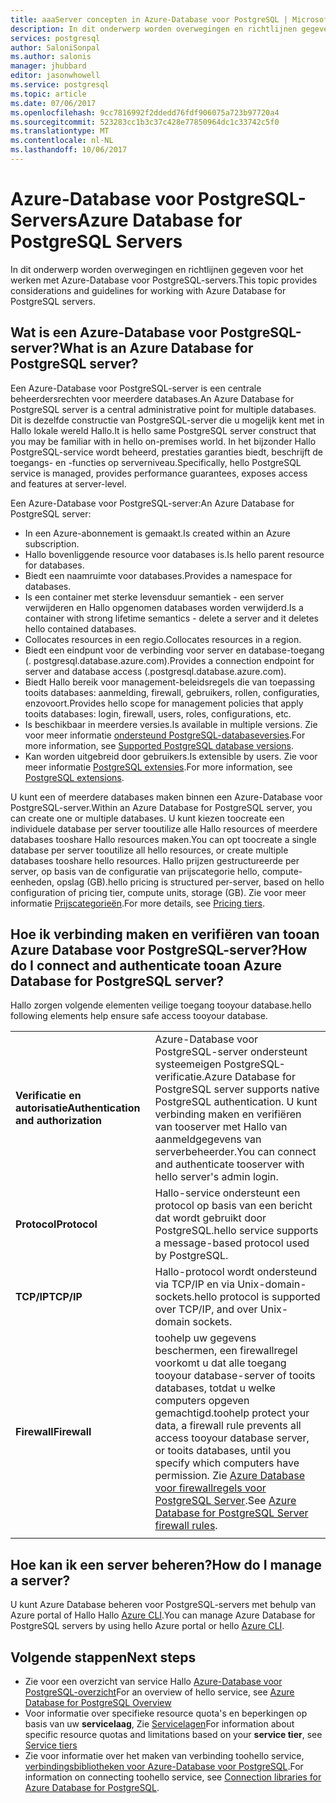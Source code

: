 ```yaml
---
title: aaaServer concepten in Azure-Database voor PostgreSQL | Microsoft Docs
description: In dit onderwerp worden overwegingen en richtlijnen gegeven voor het werken met Azure-Database voor PostgreSQL-servers.
services: postgresql
author: SaloniSonpal
ms.author: salonis
manager: jhubbard
editor: jasonwhowell
ms.service: postgresql
ms.topic: article
ms.date: 07/06/2017
ms.openlocfilehash: 9cc7816992f2ddedd76fdf906075a723b97720a4
ms.sourcegitcommit: 523283cc1b3c37c428e77850964dc1c33742c5f0
ms.translationtype: MT
ms.contentlocale: nl-NL
ms.lasthandoff: 10/06/2017
---
```

# <a name="azure-database-for-postgresql-servers"></a><span data-ttu-id="06cbc-103">Azure-Database voor PostgreSQL-Servers</span><span class="sxs-lookup"><span data-stu-id="06cbc-103">Azure Database for PostgreSQL Servers</span></span>
<span data-ttu-id="06cbc-104">In dit onderwerp worden overwegingen en richtlijnen gegeven voor het werken met Azure-Database voor PostgreSQL-servers.</span><span class="sxs-lookup"><span data-stu-id="06cbc-104">This topic provides considerations and guidelines for working with Azure Database for PostgreSQL servers.</span></span>

## <a name="what-is-an-azure-database-for-postgresql-server"></a><span data-ttu-id="06cbc-105">Wat is een Azure-Database voor PostgreSQL-server?</span><span class="sxs-lookup"><span data-stu-id="06cbc-105">What is an Azure Database for PostgreSQL server?</span></span>
<span data-ttu-id="06cbc-106">Een Azure-Database voor PostgreSQL-server is een centrale beheerdersrechten voor meerdere databases.</span><span class="sxs-lookup"><span data-stu-id="06cbc-106">An Azure Database for PostgreSQL server is a central administrative point for multiple databases.</span></span> <span data-ttu-id="06cbc-107">Dit is dezelfde constructie van PostgreSQL-server die u mogelijk kent met in Hallo lokale wereld Hallo.</span><span class="sxs-lookup"><span data-stu-id="06cbc-107">It is hello same PostgreSQL server construct that you may be familiar with in hello on-premises world.</span></span> <span data-ttu-id="06cbc-108">In het bijzonder Hallo PostgreSQL-service wordt beheerd, prestaties garanties biedt, beschrijft de toegangs- en -functies op serverniveau.</span><span class="sxs-lookup"><span data-stu-id="06cbc-108">Specifically, hello PostgreSQL service is managed, provides performance guarantees, exposes access and features at server-level.</span></span>

<span data-ttu-id="06cbc-109">Een Azure-Database voor PostgreSQL-server:</span><span class="sxs-lookup"><span data-stu-id="06cbc-109">An Azure Database for PostgreSQL server:</span></span>

- <span data-ttu-id="06cbc-110">In een Azure-abonnement is gemaakt.</span><span class="sxs-lookup"><span data-stu-id="06cbc-110">Is created within an Azure subscription.</span></span>
- <span data-ttu-id="06cbc-111">Hallo bovenliggende resource voor databases is.</span><span class="sxs-lookup"><span data-stu-id="06cbc-111">Is hello parent resource for databases.</span></span>
- <span data-ttu-id="06cbc-112">Biedt een naamruimte voor databases.</span><span class="sxs-lookup"><span data-stu-id="06cbc-112">Provides a namespace for databases.</span></span>
- <span data-ttu-id="06cbc-113">Is een container met sterke levensduur semantiek - een server verwijderen en Hallo opgenomen databases worden verwijderd.</span><span class="sxs-lookup"><span data-stu-id="06cbc-113">Is a container with strong lifetime semantics - delete a server and it deletes hello contained databases.</span></span>
- <span data-ttu-id="06cbc-114">Collocates resources in een regio.</span><span class="sxs-lookup"><span data-stu-id="06cbc-114">Collocates resources in a region.</span></span>
- <span data-ttu-id="06cbc-115">Biedt een eindpunt voor de verbinding voor server en database-toegang (. postgresql.database.azure.com).</span><span class="sxs-lookup"><span data-stu-id="06cbc-115">Provides a connection endpoint for server and database access (.postgresql.database.azure.com).</span></span>
- <span data-ttu-id="06cbc-116">Biedt Hallo bereik voor management-beleidsregels die van toepassing tooits databases: aanmelding, firewall, gebruikers, rollen, configuraties, enzovoort.</span><span class="sxs-lookup"><span data-stu-id="06cbc-116">Provides hello scope for management policies that apply tooits databases: login, firewall, users, roles, configurations, etc.</span></span>
- <span data-ttu-id="06cbc-117">Is beschikbaar in meerdere versies.</span><span class="sxs-lookup"><span data-stu-id="06cbc-117">Is available in multiple versions.</span></span> <span data-ttu-id="06cbc-118">Zie voor meer informatie [ondersteund PostgreSQL-databaseversies](concepts-supported-versions.md).</span><span class="sxs-lookup"><span data-stu-id="06cbc-118">For more information, see [Supported PostgreSQL database versions](concepts-supported-versions.md).</span></span>
- <span data-ttu-id="06cbc-119">Kan worden uitgebreid door gebruikers.</span><span class="sxs-lookup"><span data-stu-id="06cbc-119">Is extensible by users.</span></span> <span data-ttu-id="06cbc-120">Zie voor meer informatie [PostgreSQL extensies](concepts-extensions.md).</span><span class="sxs-lookup"><span data-stu-id="06cbc-120">For more information, see [PostgreSQL extensions](concepts-extensions.md).</span></span>

<span data-ttu-id="06cbc-121">U kunt een of meerdere databases maken binnen een Azure-Database voor PostgreSQL-server.</span><span class="sxs-lookup"><span data-stu-id="06cbc-121">Within an Azure Database for PostgreSQL server, you can create one or multiple databases.</span></span> <span data-ttu-id="06cbc-122">U kunt kiezen toocreate een individuele database per server tooutilize alle Hallo resources of meerdere databases tooshare Hallo resources maken.</span><span class="sxs-lookup"><span data-stu-id="06cbc-122">You can opt toocreate a single database per server tooutilize all hello resources, or create multiple databases tooshare hello resources.</span></span> <span data-ttu-id="06cbc-123">Hallo prijzen gestructureerde per server, op basis van de configuratie van prijscategorie hello, compute-eenheden, opslag (GB).</span><span class="sxs-lookup"><span data-stu-id="06cbc-123">hello pricing is structured per-server, based on hello configuration of pricing tier, compute units, storage (GB).</span></span> <span data-ttu-id="06cbc-124">Zie voor meer informatie [Prijscategorieën](./concepts-service-tiers.md).</span><span class="sxs-lookup"><span data-stu-id="06cbc-124">For more details, see [Pricing tiers](./concepts-service-tiers.md).</span></span>

## <a name="how-do-i-connect-and-authenticate-tooan-azure-database-for-postgresql-server"></a><span data-ttu-id="06cbc-125">Hoe ik verbinding maken en verifiëren van tooan Azure Database voor PostgreSQL-server?</span><span class="sxs-lookup"><span data-stu-id="06cbc-125">How do I connect and authenticate tooan Azure Database for PostgreSQL server?</span></span>
<span data-ttu-id="06cbc-126">Hallo zorgen volgende elementen veilige toegang tooyour database.</span><span class="sxs-lookup"><span data-stu-id="06cbc-126">hello following elements help ensure safe access tooyour database.</span></span>

|||
| :-- | :-- |
| <span data-ttu-id="06cbc-127">**Verificatie en autorisatie**</span><span class="sxs-lookup"><span data-stu-id="06cbc-127">**Authentication and authorization**</span></span> | <span data-ttu-id="06cbc-128">Azure-Database voor PostgreSQL-server ondersteunt systeemeigen PostgreSQL-verificatie.</span><span class="sxs-lookup"><span data-stu-id="06cbc-128">Azure Database for PostgreSQL server supports native PostgreSQL authentication.</span></span> <span data-ttu-id="06cbc-129">U kunt verbinding maken en verifiëren van tooserver met Hallo van aanmeldgegevens van serverbeheerder.</span><span class="sxs-lookup"><span data-stu-id="06cbc-129">You can connect and authenticate tooserver with hello server's admin login.</span></span> |
| <span data-ttu-id="06cbc-130">**Protocol**</span><span class="sxs-lookup"><span data-stu-id="06cbc-130">**Protocol**</span></span> | <span data-ttu-id="06cbc-131">Hallo-service ondersteunt een protocol op basis van een bericht dat wordt gebruikt door PostgreSQL.</span><span class="sxs-lookup"><span data-stu-id="06cbc-131">hello service supports a message-based protocol used by PostgreSQL.</span></span> |
| <span data-ttu-id="06cbc-132">**TCP/IP**</span><span class="sxs-lookup"><span data-stu-id="06cbc-132">**TCP/IP**</span></span> | <span data-ttu-id="06cbc-133">Hallo-protocol wordt ondersteund via TCP/IP en via Unix-domain-sockets.</span><span class="sxs-lookup"><span data-stu-id="06cbc-133">hello protocol is supported over TCP/IP, and over Unix-domain sockets.</span></span> |
| <span data-ttu-id="06cbc-134">**Firewall**</span><span class="sxs-lookup"><span data-stu-id="06cbc-134">**Firewall**</span></span> | <span data-ttu-id="06cbc-135">toohelp uw gegevens beschermen, een firewallregel voorkomt u dat alle toegang tooyour database-server of tooits databases, totdat u welke computers opgeven gemachtigd.</span><span class="sxs-lookup"><span data-stu-id="06cbc-135">toohelp protect your data, a firewall rule prevents all access tooyour database server, or tooits databases, until you specify which computers have permission.</span></span> <span data-ttu-id="06cbc-136">Zie [Azure Database voor firewallregels voor PostgreSQL Server](concepts-firewall-rules.md).</span><span class="sxs-lookup"><span data-stu-id="06cbc-136">See [Azure Database for PostgreSQL Server firewall rules](concepts-firewall-rules.md).</span></span> |
|||

## <a name="how-do-i-manage-a-server"></a><span data-ttu-id="06cbc-137">Hoe kan ik een server beheren?</span><span class="sxs-lookup"><span data-stu-id="06cbc-137">How do I manage a server?</span></span>
<span data-ttu-id="06cbc-138">U kunt Azure Database beheren voor PostgreSQL-servers met behulp van Azure portal of Hallo Hallo [Azure CLI](/cli/azure/postgres).</span><span class="sxs-lookup"><span data-stu-id="06cbc-138">You can manage Azure Database for PostgreSQL servers by using hello Azure portal or hello [Azure CLI](/cli/azure/postgres).</span></span>

## <a name="next-steps"></a><span data-ttu-id="06cbc-139">Volgende stappen</span><span class="sxs-lookup"><span data-stu-id="06cbc-139">Next steps</span></span>
- <span data-ttu-id="06cbc-140">Zie voor een overzicht van service Hallo [Azure-Database voor PostgreSQL-overzicht](overview.md)</span><span class="sxs-lookup"><span data-stu-id="06cbc-140">For an overview of hello service, see [Azure Database for PostgreSQL Overview](overview.md)</span></span>
- <span data-ttu-id="06cbc-141">Voor informatie over specifieke resource quota's en beperkingen op basis van uw **servicelaag**, Zie [Servicelagen](concepts-service-tiers.md)</span><span class="sxs-lookup"><span data-stu-id="06cbc-141">For information about specific resource quotas and limitations based on your **service tier**, see [Service tiers](concepts-service-tiers.md)</span></span>
- <span data-ttu-id="06cbc-142">Zie voor informatie over het maken van verbinding toohello service, [verbindingsbibliotheken voor Azure-Database voor PostgreSQL](concepts-connection-libraries.md).</span><span class="sxs-lookup"><span data-stu-id="06cbc-142">For information on connecting toohello service, see [Connection libraries for Azure Database for PostgreSQL](concepts-connection-libraries.md).</span></span>
